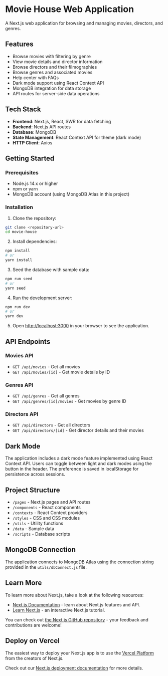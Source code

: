 # Movie House Web Application

A Next.js web application for browsing and managing movies, directors, and genres.

## Features

- Browse movies with filtering by genre
- View movie details and director information
- Browse directors and their filmographies
- Browse genres and associated movies
- Help center with FAQs
- Dark mode support using React Context API
- MongoDB integration for data storage
- API routes for server-side data operations

## Tech Stack

- **Frontend**: Next.js, React, SWR for data fetching
- **Backend**: Next.js API routes
- **Database**: MongoDB
- **State Management**: React Context API for theme (dark mode)
- **HTTP Client**: Axios

## Getting Started

### Prerequisites

- Node.js 14.x or higher
- npm or yarn
- MongoDB account (using MongoDB Atlas in this project)

### Installation

1. Clone the repository:
```bash
git clone <repository-url>
cd movie-house
```

2. Install dependencies:
```bash
npm install
# or
yarn install
```

3. Seed the database with sample data:
```bash
npm run seed
# or
yarn seed
```

4. Run the development server:
```bash
npm run dev
# or
yarn dev
```

5. Open [http://localhost:3000](http://localhost:3000) in your browser to see the application.

## API Endpoints

### Movies API
- `GET /api/movies` - Get all movies
- `GET /api/movies/[id]` - Get movie details by ID

### Genres API
- `GET /api/genres` - Get all genres
- `GET /api/genres/[id]/movies` - Get movies by genre ID

### Directors API
- `GET /api/directors` - Get all directors
- `GET /api/directors/[id]` - Get director details and their movies

## Dark Mode

The application includes a dark mode feature implemented using React Context API. Users can toggle between light and dark modes using the button in the header. The preference is saved in localStorage for persistence across sessions.

## Project Structure

- `/pages` - Next.js pages and API routes
- `/components` - React components
- `/contexts` - React Context providers
- `/styles` - CSS and CSS modules
- `/utils` - Utility functions
- `/data` - Sample data
- `/scripts` - Database scripts

## MongoDB Connection

The application connects to MongoDB Atlas using the connection string provided in the `utils/dbConnect.js` file.

## Learn More

To learn more about Next.js, take a look at the following resources:

- [Next.js Documentation](https://nextjs.org/docs) - learn about Next.js features and API.
- [Learn Next.js](https://nextjs.org/learn-pages-router) - an interactive Next.js tutorial.

You can check out [the Next.js GitHub repository](https://github.com/vercel/next.js) - your feedback and contributions are welcome!

## Deploy on Vercel

The easiest way to deploy your Next.js app is to use the [Vercel Platform](https://vercel.com/new?utm_medium=default-template&filter=next.js&utm_source=create-next-app&utm_campaign=create-next-app-readme) from the creators of Next.js.

Check out our [Next.js deployment documentation](https://nextjs.org/docs/pages/building-your-application/deploying) for more details.
